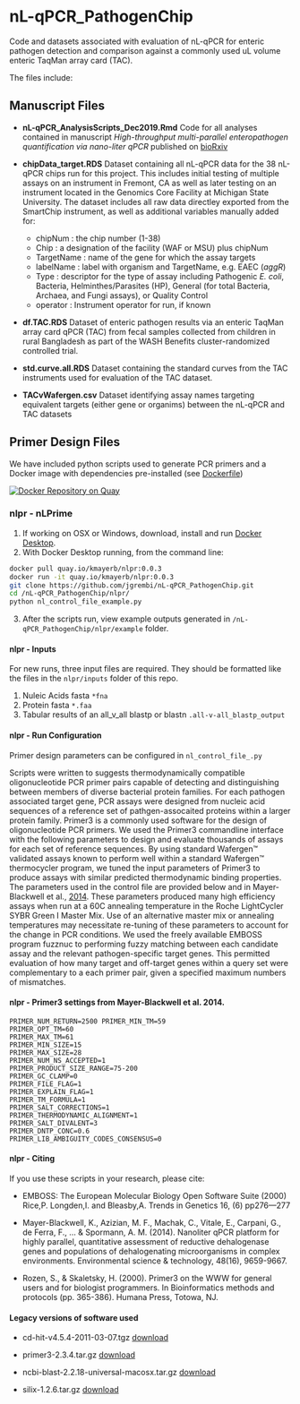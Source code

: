 # nL-qPCR_PathogenChip

Code and datasets associated with evaluation of nL-qPCR for enteric pathogen detection and comparison against a commonly used uL volume enteric TaqMan array card (TAC).

The files include:

## Manuscript Files
- **nL-qPCR_AnalysisScripts_Dec2019.Rmd** Code for all analyses contained in manuscript *High-throughput multi-parallel enteropathogen quantification via nano-liter qPCR* published on [bioRxiv](https://doi.org/10.1101/746446)

- **chipData_target.RDS** Dataset containing all nL-qPCR data for the 38 nL-qPCR chips run for this project.  This includes initial testing of multiple assays on an instrument in Fremont, CA as well as later testing on an instrument located in the Genomics Core Facility at Michigan State University. The dataset includes all raw data directley exported from the SmartChip instrument, as well as additional variables manually added for:
    - chipNum : the chip number (1-38)
    - Chip : a designation of the facility (WAF or MSU) plus chipNum 
    - TargetName : name of the gene for which the assay targets
    - labelName : label with organism and TargetName, e.g. EAEC (*aggR*)  
    - Type : descriptor for the type of assay including Pathogenic *E. coli*, Bacteria, Helminthes/Parasites (HP), General (for total Bacteria, Archaea, and Fungi assays), or Quality Control
    - operator : Instrument operator for run, if known

- **df.TAC.RDS** Dataset of enteric pathogen results via an enteric TaqMan array card qPCR (TAC) from fecal samples collected from children in rural Bangladesh as part of the WASH Benefits cluster-randomized controlled trial.

- **std.curve.all.RDS** Dataset containing the standard curves from the TAC instruments used for evaluation of the TAC dataset.

- **TACvWafergen.csv** Dataset identifying assay names targeting equivalent targets (either gene or organims) between the nL-qPCR and TAC datasets


## Primer Design Files

We have included python scripts used to generate PCR primers and a Docker image with dependencies pre-installed (see [Dockerfile](https://github.com/jgrembi/nL-qPCR_PathogenChip/blob/master/Dockerfile))


[![Docker Repository on Quay](https://quay.io/repository/kmayerb/nlpr/status "Docker Repository on Quay")](https://quay.io/repository/kmayerb/nlpr)


### nlpr - nLPrime 

1. If working on OSX or Windows, download, install and run [Docker Desktop](https://www.docker.com/products/docker-desktop). 
2. With Docker Desktop running, from the command line:

```bash
docker pull quay.io/kmayerb/nlpr:0.0.3
docker run -it quay.io/kmayerb/nlpr:0.0.3
git clone https://github.com/jgrembi/nL-qPCR_PathogenChip.git
cd /nL-qPCR_PathogenChip/nlpr/
python nl_control_file_example.py
``` 

3. After the scripts run, view example outputs generated in `/nL-qPCR_PathogenChip/nlpr/example` folder.

#### nlpr - Inputs

For new runs, three input files are required. They should be formatted like the files in the `nlpr/inputs` folder of this repo.

1. Nuleic Acids fasta `*fna`
2. Protein fasta  `*.faa`
3. Tabular results of an all_v_all blastp or blastn `.all-v-all_blastp_output`


#### nlpr - Run Configuration


Primer design parameters can be configured in `nl_control_file_.py`


Scripts were written to suggests thermodynamically compatible oligonucleotide PCR primer pairs capable of detecting and distinguishing between members of diverse bacterial protein families. For each pathogen associated target gene, PCR assays were designed from nucleic acid sequences of a reference set of pathgen-assocaited proteins within a larger protein family. Primer3 is a commonly used software for the design of oligonucleotide PCR primers. We used the Primer3 commandline interface with the following parameters to design and evaluate thousands of assays for each set of reference sequences. By using standard Wafergen™ validated assays known to perform well within a standard Wafergen™  thermocycler program, we tuned the input parameters of Primer3 to produce assays with similar predicted thermodynamic binding properties. The parameters used in the control file are provided below and in Mayer-Blackwell et al., [2014](https://pubs.acs.org/doi/pdf/10.1021/es500918w). These parameters produced many high efficiency assays when run at a 60C annealing temperature in the Roche LightCycler SYBR Green I Master Mix. Use of an alternative master mix or annealing temperatures may necessitate re-tuning of these parameters to account for the change in PCR conditions. We used the freely available EMBOSS program fuzznuc to performing fuzzy matching between each candidate assay and the relevant pathogen-specific target genes. This permitted evaluation of how many target and off-target genes within a query set were complementary to a each primer pair, given a specified maximum numbers of mismatches. 


#### nlpr - Primer3 settings from Mayer-Blackwell et al. 2014.
```
PRIMER_NUM_RETURN=2500 PRIMER_MIN_TM=59
PRIMER_OPT_TM=60
PRIMER_MAX_TM=61
PRIMER_MIN_SIZE=15
PRIMER_MAX_SIZE=28 
PRIMER_NUM_NS_ACCEPTED=1 
PRIMER_PRODUCT_SIZE_RANGE=75-200 
PRIMER_GC_CLAMP=0
PRIMER_FILE_FLAG=1 
PRIMER_EXPLAIN_FLAG=1 
PRIMER_TM_FORMULA=1 
PRIMER_SALT_CORRECTIONS=1 
PRIMER_THERMODYNAMIC_ALIGNMENT=1 
PRIMER_SALT_DIVALENT=3 
PRIMER_DNTP_CONC=0.6 
PRIMER_LIB_AMBIGUITY_CODES_CONSENSUS=0 
```

#### nlpr - Citing 

If you use these scripts in your research, please cite:

* EMBOSS: The European Molecular Biology Open Software Suite (2000) Rice,P. Longden,I. and Bleasby,A. Trends in Genetics 16, (6) pp276—277

* Mayer-Blackwell, K., Azizian, M. F., Machak, C., Vitale, E., Carpani, G., de Ferra, F., ... & Spormann, A. M. (2014). Nanoliter qPCR platform for highly parallel, quantitative assessment of reductive dehalogenase genes and populations of dehalogenating microorganisms in complex environments. Environmental science & technology, 48(16), 9659-9667.

* Rozen, S., & Skaletsky, H. (2000). Primer3 on the WWW for general users and for biologist programmers. In Bioinformatics methods and protocols (pp. 365-386). Humana Press, Totowa, NJ.



#### Legacy versions of software used 

* cd-hit-v4.5.4-2011-03-07.tgz [download](https://www.dropbox.com/s/34ybl944fkcefds/cd-hit-v4.5.4-2011-03-07.tgz?dl=1)

* primer3-2.3.4.tar.gz [download](https://www.dropbox.com/s/z7x7tx1cmvwvl9h/primer3-2.3.4.tar.gz?dl=1)

* ncbi-blast-2.2.18-universal-macosx.tar.gz [download](https://www.dropbox.com/s/y2jeajmxgcho0bt/ncbi-blast-2.2.18%2B-universal-macosx.tar.gz?dl=1)

* silix-1.2.6.tar.gz [download](https://www.dropbox.com/s/rlctg1chfxqr13c/silix-1.2.6.tar.gz?dl=1)

